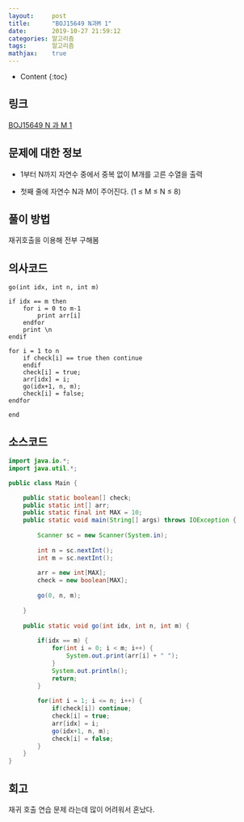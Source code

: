 ```yaml
---
layout:     post
title:      "BOJ15649 N과M 1"
date:       2019-10-27 21:59:12
categories: 알고리즘
tags:       알고리즘
mathjax:    true
---
```


* Content
{:toc}

## 링크

[BOJ15649 N 과 M 1](https://www.acmicpc.net/problem/15649)



## 문제에 대한 정보

- 1부터 N까지 자연수 중에서 중복 없이 M개를 고른 수열을 출력

- 첫째 줄에 자연수 N과 M이 주어진다. (1 ≤ M ≤ N ≤ 8)

## 풀이 방법

재귀호출을 이용해 전부 구해봄

## 의사코드

```text
go(int idx, int n, int m)

if idx == m then 
	for i = 0 to m-1
		print arr[i]
	endfor
	print \n
endif

for i = 1 to n
	if check[i] == true then continue
	endif
	check[i] = true;
	arr[idx] = i;
	go(idx+1, n, m);
	check[i] = false;
endfor

end
```

## 소스코드

```java
import java.io.*;
import java.util.*;

public class Main {

	public static boolean[] check;
	public static int[] arr;
	public static final int MAX = 10;
	public static void main(String[] args) throws IOException {
		
		Scanner sc = new Scanner(System.in);
		
		int n = sc.nextInt();
		int m = sc.nextInt();
		
		arr = new int[MAX];
		check = new boolean[MAX];
		
		go(0, n, m);
		
	}
	
	public static void go(int idx, int n, int m) {
		
		if(idx == m) {
			for(int i = 0; i < m; i++) {
				System.out.print(arr[i] + " ");
			}
			System.out.println();
			return;
		}
	
		for(int i = 1; i <= n; i++) {
			if(check[i]) continue;
			check[i] = true;
			arr[idx] = i;
			go(idx+1, n, m);
			check[i] = false;
		}
	}
}
```

## 회고

재귀 호출 연습 문제 라는데 많이 어려워서 혼났다.
